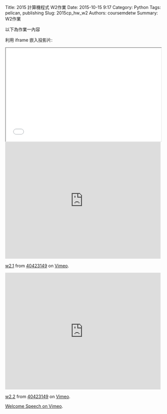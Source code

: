 Title: 2015 計算機程式 W2作業
Date: 2015-10-15 9:17
Category: Python
Tags: pelican, publishing
Slug: 2015cp_hw_w2
Authors: coursemdetw
Summary: W2作業

以下為作業一內容

利用 iframe 嵌入投影片:

<iframe src="40423149_cp_w2_p.html" width="500" height="300"></iframe>


<iframe src="https://player.vimeo.com/video/144972471" width="500" height="375" frameborder="0" webkitallowfullscreen mozallowfullscreen allowfullscreen></iframe> <p><a href="https://vimeo.com/144972471">w2.1</a> from <a href="https://vimeo.com/user44512429">40423149</a> on <a href="https://vimeo.com">Vimeo</a>.</p>
<iframe src="https://player.vimeo.com/video/144973932" width="500" height="375" frameborder="0" webkitallowfullscreen mozallowfullscreen allowfullscreen></iframe> <p><a href="https://vimeo.com/144973932">w2.2</a> from <a href="https://vimeo.com/user44512429">40423149</a> on <a href="https://vimeo.com">Vimeo</a>.</p>


 <p><a href="https://vimeo.com/137724068">Welcome Speech on <a href="https://vimeo.com">Vimeo</a>.</p>